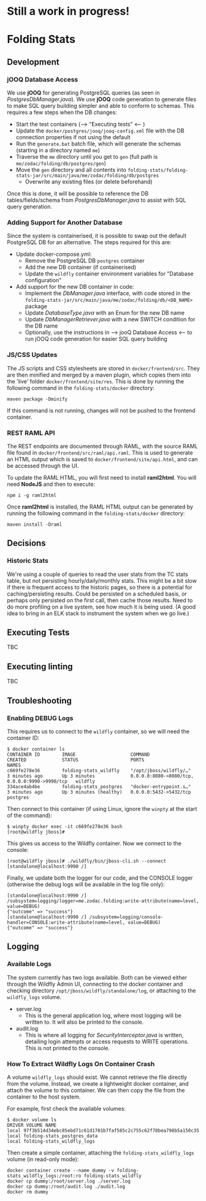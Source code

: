 # Still a work in progress!

# Folding Stats

## Development

### jOOQ Database Access

We use **jOOQ** for generating PostgreSQL queries (as seen in *PostgresDbManager.java*). We use **jOOQ** code generation
to generate files to make SQL query building simpler and able to conform to schemas. This requires a few steps when the
DB changes:

- Start the test containers (--> "Executing tests" <-- )
- Update the `docker/postgres/jooq/jooq-config.xml` file with the DB connection properties if not using the default
- Run the `generate.bat` batch file, which will generate the schemas (starting in a directory named `me`)
- Traverse the `me` directory until you get to `gen` (full path is `me/zodac/folding/db/postgres/gen`)
- Move the `gen` directory and all contents
  into `folding-stats/folding-stats-jar/src/main/java/me/zodac/folding/db/postgres`
    - Overwrite any existing files (or delete beforehand)

Once this is done, it will be possible to reference the DB tables/fields/schema from *PostgresDbManager.java* to assist
with SQL query generation.

### Adding Support for Another Database

Since the system is containerised, it is possible to swap out the default PostgreSQL DB for an alternative. The steps
required for this are:

- Update docker-compose.yml:
    - Remove the PostgreSQL DB `postgres` container
    - Add the new DB container (if containerised)
    - Update the `wildfly` container environment variables for "Database configuration"
- Add support for the new DB container in code:
    - Implement the *DbManager.java* interface, with code stored in
      the `folding-stats-jar/src/main/java/me/zodac/folding/db/<DB_NAME>` package
    - Update *DatabaseType.java* with an Enum for the new DB name
    - Update *DbManagerRetriever.java* with a new SWITCH condition for the DB name
    - Optionally, use the instructions in --> jooQ Database Access <-- to run jOOQ code generation for easier SQL query
      building

### JS/CSS Updates

The JS scripts and CSS stylesheets are stored in `docker/frontend/src`. They are then minified and merged by a maven
plugin, which copies them into the 'live' folder `docker/frontend/site/res`. This is done by running the following
command in the `folding-stats/docker` directory:

    maven package -Dminify

If this command is not running, changes will not be pushed to the frontend container.

### REST RAML API

The REST endpoints are documented through RAML, with the source RAML file found in  `docker/frontend/src/raml/api.raml`.
This is used to generate an HTML output which is saved to `docker/frontend/site/api.html`, and can be accessed through
the UI.

To update the RAML HTML, you will first need to install **raml2html**. You will need **NodeJS** and then to execute:

    npm i -g raml2html

Once **raml2html** is installed, the RAML HTML output can be generated by running the following command in the
`folding-stats/docker` directory:

    maven install -Draml

## Decisions

### Historic Stats

We're using a couple of queries to read the user stats from the TC stats table, but not persisting hourly/daily/monthly
stats. This might be a bit slow if there is frequent access to the historic pages, so there is a potential for
caching/persisting results. Could be persisted on a scheduled basis, or perhaps only persisted on the first call, then
cache those results. Need to do more profiling on a live system, see how much it is being used. (A good idea to bring in
an ELK stack to instrument the system when we go live.)

## Executing Tests

TBC

## Executing linting

TBC

## Troubleshooting

### Enabling DEBUG Logs

This requires us to connect to the `wildfly` container, so we will need the container ID:

    $ docker container ls
    CONTAINER ID        IMAGE                    COMMAND                  CREATED             STATUS                   PORTS                                            NAMES
    c669fe278e36        folding-stats_wildfly    "/opt/jboss/wildfly/…"   3 minutes ago       Up 3 minutes             0.0.0.0:8080->8080/tcp, 0.0.0.0:9990->9990/tcp   wildfly
    334ace4ab4be        folding-stats_postgres   "docker-entrypoint.s…"   3 minutes ago       Up 3 minutes (healthy)   0.0.0.0:5432->5432/tcp                           postgres

Then connect to this container (if using Linux, ignore the `winpty` at the start of the command):

    $ winpty docker exec -it c669fe278e36 bash
    [root@wildfly jboss]#

This gives us access to the Wildfly container. Now we connect to the console:

    [root@wildfly jboss]# ./wildfly/bin/jboss-cli.sh --connect
    [standalone@localhost:9990 /]

Finally, we update both the logger for our code, and the CONSOLE logger (otherwise the debug logs will be available in
the log file only):

    [standalone@localhost:9990 /] /subsystem=logging/logger=me.zodac.folding:write-attribute(name=level, value=DEBUG)
    {"outcome" => "success"}
    [standalone@localhost:9990 /] /subsystem=logging/console-handler=CONSOLE:write-attribute(name=level, value=DEBUG)
    {"outcome" => "success"}

## Logging

### Available Logs

The system currently has two logs available. Both can be viewed either through the Wildfly Admin UI, connecting to the
docker container and checking directory `/opt/jboss/wildfly/standalone/log`, or attaching to the `wildfly_logs` volume.

- server.log
    - This is the general application log, where most logging will be written to. It will also be printed to the
      console.
- audit.log
    - This is where all logging for *SecurityInterceptor.java* is written, detailing login attempts or access requests
      to WRITE operations. This is not printed to the console.

### How To Extract Wildfly Logs On Container Crash

A volume `wildfly_logs` should exist. We cannot retrieve the file directly from the volume. Instead, we create a
lightweight docker container, and attach the volume to this container. We can then copy the file from the container to
the host system.

For example, first check the available volumes:

    $ docker volume ls
    DRIVER VOLUME NAME
    local 97f3b514d34ebc85ebd71c61d1701b7faf585c2c755c62f78bea798b5a150c35
    local folding-stats_postgres_data
    local folding-stats_wildfly_logs

Then create a simple container, attaching the `folding-stats_wildfly_logs` volume (in read-only mode):

    docker container create --name dummy -v folding-stats_wildfly_logs:/root:ro folding-stats_wildfly
    docker cp dummy:/root/server.log ./server.log
    docker cp dummy:/root/audit.log ./audit.log
    docker rm dummy